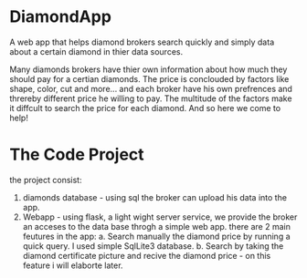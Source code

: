 # DiamondApp
A web app that helps diamond brokers search quickly and simply data about a certain diamond in thier data sources.

Many diamonds brokers have thier own information about how much they should pay for a certian diamonds.
The price is conclouded by factors like shape, color, cut and more... and each broker have his own prefrences and threreby different price he willing to pay.
The multitude of the factors make it diffcult to search the price for each diamond. And so here we come to help! 

# The Code Project
the project consist:
1. diamonds database - using sql the broker can upload his data into the app. 
2. Webapp - using flask, a light wight server service, we provide the broker an acceses to the data base throgh a simple web app.
   there are 2 main feutures in the app: 
   a. Search manually the diamond price by running a quick query. I used simple SqlLite3 database.
   b. Search by taking the diamond certificate picture and recive the diamond price - on this feature i will elaborte later.
   

  
